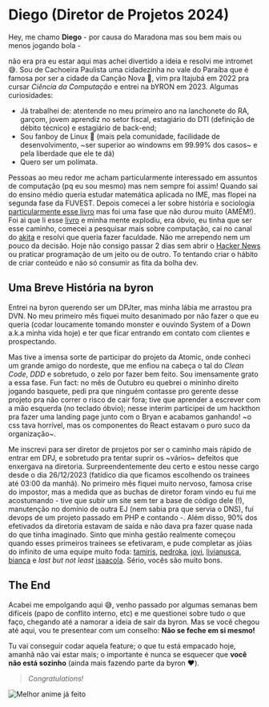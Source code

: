 # Diego (Diretor de Projetos 2024)

Hey, me chamo **Diego** - por causa do Maradona mas sou bem mais ou menos jogando bola -

não era pra eu estar aqui mas achei divertido a ideia e resolvi me intromet 😅. Sou de Cachoeira Paulista uma cidadezinha no vale do Paraíba que é famosa por ser a cidade da Canção Nova 🤢, vim pra Itajubá em 2022 pra cursar _Ciência da Computação_ e entrei na bYRON em 2023. Algumas curiosidades:

- Já trabalhei de: atentende no meu primeiro ano na lanchonete do RA, garçom, jovem aprendiz no setor fiscal, estagiário do DTI (definição de débito técnico) e estagiário de back-end;
- Sou fanboy de Linux 🐧 (mais pela comunidade, facilidade de desenvolvimento, ~ser superior ao windowns em 99.99% dos casos~ e pela liberdade que ele te dá)
- Quero ser um polímata.

Pessoas ao meu redor me acham particularmente interessado em assuntos de computação (pq eu sou mesmo) mas nem sempre foi assim! Quando sai do ensino médio queria estudar matemática aplicada no IME, mas flopei na segunda fase da FUVEST. Depois comecei a ler sobre história e sociologia [particularmente esse livro](https://www.amazon.com.br/As-Veias-Abertas-Am%C3%A9rica-Latina/dp/8525420697/ref=sr_1_1?__mk_pt_BR=%C3%85M%C3%85%C5%BD%C3%95%C3%91&crid=2CAH1EU4NHKZH&dib=eyJ2IjoiMSJ9.Ypn8uanvxvRAlj-Xo82-4ItSNI-ekJ35oy_L0byCzEIReBWI-NA5eBbBVMRj4sE4LUMmFQnlULR1zcsqfFkUrbuvVn6TMW4H-7ppjfFPhneyC6ihe3m7qlRruf05ggjX1y0Z8sYpfGyx5H0Qbrg3uXSstNjmYYqVo3DjepclG8KOKkDHN9iMEmSj5PijuZbovHfGOgJ7dnnSUKGo1wsUHKgQWdwGEVDO1ErB9c0btOdfatD2nrzBiXmgsfstX5K_SYlsk8YPHPJdKyQCm7d03mpA-Dw1snOj1b745pYpfxE.bAtiBfX0xQZ0xnxEb2t01qG2_uxkbnKO6scZd1XSHrE&dib_tag=se&keywords=veias+aberta&qid=1717113422&sprefix=veias+aber%2Caps%2C258&sr=8-1) mas foi uma fase que não durou muito (AMÉM!). Foi ai que li esse [livro](https://www.amazon.com.br/informa%C3%A7%C3%A3o-James-Gleick/dp/8535922660/ref=sr_1_1?__mk_pt_BR=%C3%85M%C3%85%C5%BD%C3%95%C3%91&crid=3IQOEJBY0TVD2&dib=eyJ2IjoiMSJ9.iUXw-CNrganFBZCLWm0yFIBYAXLb4fNQ1L5w-czx7otSeIYzXoUkaC2agJnCGK2jtcOoQ1D9QAXiA9zui_DlbIIsjJqq54lOCpuZ0BOSiAhxLQHOidfjW8VenWdW7SlvuVyhP6z9RBILO5p5U0VcPDJ32VXYYh6WI5u25LtLsrVf-Dxo1nsFlbJS5BSp79d_bNPYkKU1Z8erC6NDhKVvyVDm85QW6gMOFlDVEZljKWzdxEOm8PMsO6z6c1sii6XGvr7ClSPlAWBoBoRQ05w5ukqwxexk1-ARfAL5SihAqPk.bSPqcNyAXzwK9ORRTV_XSUrniYDw_i8CZY6l3V29RZw&dib_tag=se&keywords=informa%C3%A7%C3%A3o&qid=1717113532&sprefix=informa%C3%A7%C3%A3o%2Caps%2C204&sr=8-1) e minha mente explodiu, era óbvio, eu tinha que ser esse caminho, comecei a pesquisar mais sobre computação, cai no canal do [akita](https://www.youtube.com/@Akitando) e resolvi que queria fazer faculdade. Não me arrependo nem um pouco da decisão. Hoje não consigo passar 2 dias sem abrir o [Hacker News](https://news.ycombinator.com/) ou praticar programação de um jeito ou de outro. To tentando criar o hábito de criar conteúdo e não só consumir as fita da bolha dev.

## Uma Breve História na byron

Entrei na byron querendo ser um DPJter, mas minha lábia me arrastou pra DVN. No meu primeiro mês fiquei muito desanimado por não fazer o que eu queria (codar loucamente tomando monster e ouvindo System of a Down a.k.a minha vida hoje) e ter que ficar entrando em contato com clientes e prospectando.

Mas tive a imensa sorte de participar do projeto da Atomic, onde conheci um grande amigo do nordeste, que me enfiou na cabeça o tal do _Clean Code_, _DDD_ e sobretudo, o zelo por fazer bem feito. Sou imensamente grato a essa fase. Fun fact: no mês de Outubro eu quebrei o mininho direito jogando basquete, pedi pra que ninguém contasse pro gerente desse projeto pra não correr o risco de cair fora; tive que aprender a escrever com a mão esquerda (no teclado óbvio); nesse interím participei de um hackthon pra fazer uma landing page junto com o Bryan e acabamos ganhando! ~o css tava horrível, mas os componentes do React estavam o puro suco da organização~.

Me inscrevi para ser diretor de projetos por ser o caminho mais rápido de entrar em DPJ, e sobretudo pra tentar suprir os ~vários~ defeitos que enxergava na diretoria. Surpreendentemente deu certo e estou nesse cargo desde o dia 26/12/2023 (fatídico dia que ficamos escolhendo os trainees até 03:00 da manhã). No primeiro mês fiquei muito nervoso, famosa crise do impostor, mas a medida que as buchas de diretor foram vindo eu fui me acostumando - tive que subir um site sem ter a base de código dele (!), manutenção no domínio de outra EJ (nem sabia pra que servia o DNS), fui devops de um projeto passado em PHP e contando -. Além disso, 90% dos efetivados da diretoria estavam de saída e não dava pra fazer quase nada do que tinha imaginado. Sinto que minha gestão realmente começou quando esses primeiros trainees se efetivaram, e pude completar as jóias do infinito de uma equipe muito foda: [tamiris](https://www.linkedin.com/in/tamiris-oliveira-9aa548228/), [pedroka](https://www.linkedin.com/in/pedro-nogueira-barboza/), [jovi](https://www.linkedin.com/in/joevtap/), [livianusca](https://www.linkedin.com/in/guilherme-livianu-bb75b7270/), [bianca](https://www.linkedin.com/in/bianca-rossi-1493b3289/) e _last but not least_ [isaacola](https://www.linkedin.com/in/isaac-do-prado-almeida/). Sério, vocês são muito bons.

## The End

Acabei me empolgando aqui 😅, venho passado por algumas semanas bem difíceis (papo de conflito interno, etc) e me questionei sobre tudo o que faço, chegando até a namorar a ideia de sair da byron. Mas se você chegou até aqui, vou te presentear com um conselho: **Não se feche em si mesmo!**

Tu vai conseguir codar aquela feature; o que tu está empacado hoje, amanhã não vai estar mais; o importante é nunca se esquecer que **você não está sozinho** (ainda mais fazendo parte da byron :heart:).


> _Congratulations!_


![Melhor anime já feito](https://www.slashfilm.com/img/gallery/neon-genesis-evangelion-ending-explained-a-dive-into-the-subconscious/l-intro-1636645366.jpg)
